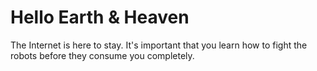   # Hello Earth &amp; Heaven

  The Internet is here to stay. It's important that you learn how to fight the robots before they consume you completely.
